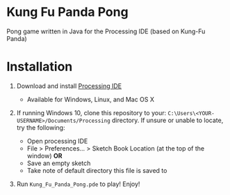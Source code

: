 # Kung Fu Panda Pong 
Pong game written in Java for the Processing IDE (based on Kung-Fu Panda)

# Installation

1) Download and install [Processing IDE](https://processing.org/download/)
   - Available for Windows, Linux, and Mac OS X

2) If running Windows 10, clone this repository to your: ```C:\Users\<YOUR-USERNAME>/Documents/Processing``` directory. If unsure or unable to locate, try the following:
   - Open processing IDE 
   - File > Preferences... > Sketch Book Location (at the top of the window)
   **OR**
   - Save an empty sketch
   - Take note of default directory this file is saved to

3) Run ```Kung_Fu_Panda_Pong.pde``` to play! Enjoy!

  
